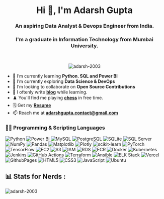 <h1 align="center">Hi 👋, I'm Adarsh Gupta</h1>
<h3 align="center">An aspiring Data Analyst & Devops Engineer from India.</h3>
<h3 align="center">I'm a graduate in Information Technology from Mumbai University.</h3>
<br>
<p align="center">
  <img
    src="https://komarev.com/ghpvc/?username=adarsh-2003&label=Profile%20views&color=0e75b6&style=flat&color=000000"
    alt="adarsh-2003"
  />
</p>

- 🌱 I’m currently learning **Python. SQL and Power BI**
- 🔭 I’m currently exploring **Data Science & DevOps** 
- 👯 I’m looking to collaborate on **Open Source Contributions** 
- 💬 I oftenly write <a href="https://medium.com/@gupta-adarsh" target="_blank">**blog**</a> while learning.
- ♟️ You'll find me playing <a href="https://www.chess.com/member/gupta-adarsh" target="_blank">**chess**</a> in free time.
- 🗒️ Get my <a href="https://drive.google.com/file/d/1TxRCyGmcpRIlyfLz-kbwx0GC2stqhc0C/view?usp=sharing" target="_blank">**Resume**</a>
- 📫 Reach me at **adarshgupta.contact@gmail.com**


### 👨‍💻 Programming & Scripting Languages
![Python](https://img.shields.io/badge/python-3670A0?style=for-the-badge&logo=python&logoColor=ffdd54) ![Power Bi](https://img.shields.io/badge/power_bi-F2C811?style=for-the-badge&logo=powerbi&logoColor=black) ![MySQL](https://img.shields.io/badge/mysql-%2300000f.svg?style=for-the-badge&logo=mysql&logoColor=white) ![PostgreSQL](https://img.shields.io/badge/postgresql-316192?style=for-the-badge&logo=postgresql&logoColor=white) ![SQLite](https://img.shields.io/badge/sqlite-003B57?style=for-the-badge&logo=sqlite&logoColor=white) ![SQL Server](https://img.shields.io/badge/sql%20server-CC2927?style=for-the-badge&logo=microsoft-sql-server&logoColor=white) ![NumPy](https://img.shields.io/badge/numpy-%23013243.svg?style=for-the-badge&logo=numpy&logoColor=white)  ![Pandas](https://img.shields.io/badge/pandas-%23150458.svg?style=for-the-badge&logo=pandas&logoColor=white) ![Matplotlib](https://img.shields.io/badge/Matplotlib-%23ffffff.svg?style=for-the-badge&logo=Matplotlib&logoColor=black)  ![Plotly](https://img.shields.io/badge/Plotly-%233F4F75.svg?style=for-the-badge&logo=plotly&logoColor=white) ![scikit-learn](https://img.shields.io/badge/scikit--learn-%23F7931E.svg?style=for-the-badge&logo=scikit-learn&logoColor=white)  ![PyTorch](https://img.shields.io/badge/PyTorch-%23EE4C2C.svg?style=for-the-badge&logo=PyTorch&logoColor=white) ![TensorFlow](https://img.shields.io/badge/TensorFlow-FF6F00?style=for-the-badge&logo=tensorflow&logoColor=white) ![EC2](https://img.shields.io/badge/AWS_EC2-FF9900?style=for-the-badge&logo=amazon-aws&logoColor=white)  ![S3](https://img.shields.io/badge/AWS_S3-569A31?style=for-the-badge&logo=amazon-aws&logoColor=white)  ![IAM](https://img.shields.io/badge/AWS_IAM-232F3E?style=for-the-badge&logo=amazon-aws&logoColor=white) ![RDS](https://img.shields.io/badge/AWS_RDS-527FFF?style=for-the-badge&logo=amazon-aws&logoColor=white) ![ECR](https://img.shields.io/badge/AWS_ECR-FF4656?style=for-the-badge&logo=amazon-aws&logoColor=white) ![Docker](https://img.shields.io/badge/docker-%230db7ed.svg?style=for-the-badge&logo=docker&logoColor=white)  ![Kubernetes](https://img.shields.io/badge/kubernetes-%23326ce5.svg?style=for-the-badge&logo=kubernetes&logoColor=white)  ![Jenkins](https://img.shields.io/badge/jenkins-%232C5263.svg?style=for-the-badge&logo=jenkins&logoColor=white)  ![GitHub Actions](https://img.shields.io/badge/github%20actions-%232671E5.svg?style=for-the-badge&logo=githubactions&logoColor=white)  ![Terraform](https://img.shields.io/badge/terraform-%235835CC.svg?style=for-the-badge&logo=terraform&logoColor=white)  ![Ansible](https://img.shields.io/badge/ansible-%231A1918.svg?style=for-the-badge&logo=ansible&logoColor=white)   ![ELK Stack](https://img.shields.io/badge/ELK_Stack-005571?style=for-the-badge&logo=elastic&logoColor=white) ![Vercel](https://img.shields.io/badge/vercel-%23000000.svg?style=for-the-badge&logo=vercel&logoColor=white)  ![GithubPages](https://img.shields.io/badge/github%20pages-121013?style=for-the-badge&logo=github&logoColor=white) ![HTML5](https://img.shields.io/badge/html5-%23E34F26.svg?style=for-the-badge&logo=html5&logoColor=white) ![CSS3](https://img.shields.io/badge/css3-%231572B6.svg?style=for-the-badge&logo=css3&logoColor=white) ![JavaScript](https://img.shields.io/badge/javascript-%23323330.svg?style=for-the-badge&logo=javascript&logoColor=%23F7DF1E)  ![Ubuntu](https://img.shields.io/badge/ubuntu-E95420?style=for-the-badge&logo=ubuntu&logoColor=white)



## 📊 Stats for Nerds :

<p>
  <img
    align="left"
    src="https://github-readme-stats.vercel.app/api/top-langs?username=adarsh-2003&show_icons=true&locale=en&layout=compact&theme=great-gatsby&hide_border=false"
    alt="adarsh-2003"
  />
</p>

<p>
  <img
    align="center"
    src="https://github-readme-streak-stats.herokuapp.com/?user=adarsh-2003&&theme=great-gatsby&hide_border=false"
    alt=""
  />
</p>


